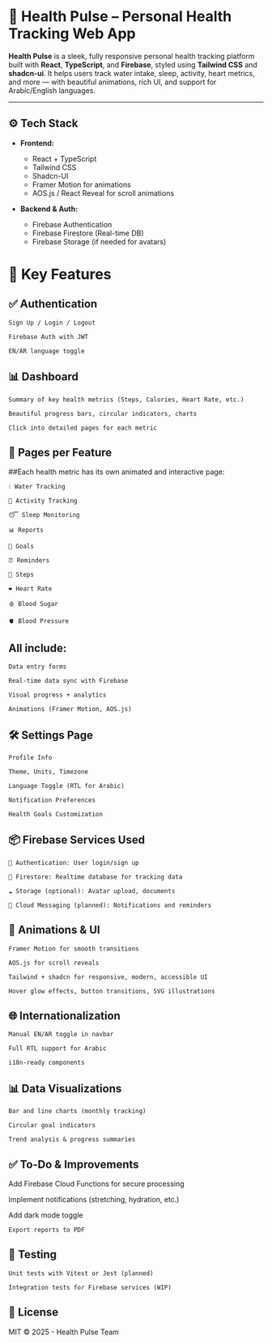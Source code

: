 # 💖 Health Pulse – Personal Health Tracking Web App

**Health Pulse** is a sleek, fully responsive personal health tracking platform built with **React**, **TypeScript**, and **Firebase**, styled using **Tailwind CSS** and **shadcn-ui**. It helps users track water intake, sleep, activity, heart metrics, and more — with beautiful animations, rich UI, and support for Arabic/English languages.

---

## ⚙️ Tech Stack

- **Frontend:**
  - React + TypeScript
  - Tailwind CSS
  - Shadcn-UI
  - Framer Motion for animations
  - AOS.js / React Reveal for scroll animations

- **Backend & Auth:**
  - Firebase Authentication
  - Firebase Firestore (Real-time DB)
  - Firebase Storage (if needed for avatars)

# 🌟 Key Features
## ✅ Authentication

    Sign Up / Login / Logout

    Firebase Auth with JWT

    EN/AR language toggle

## 📊 Dashboard

    Summary of key health metrics (Steps, Calories, Heart Rate, etc.)

    Beautiful progress bars, circular indicators, charts

    Click into detailed pages for each metric

## 📄 Pages per Feature

##Each health metric has its own animated and interactive page:

    💧 Water Tracking

    🏃 Activity Tracking

    😴 Sleep Monitoring

    📊 Reports

    🎯 Goals

    ⏰ Reminders

    👟 Steps

    ❤️ Heart Rate

    🩸 Blood Sugar

    🫀 Blood Pressure

## All include:

    Data entry forms

    Real-time data sync with Firebase

    Visual progress + analytics

    Animations (Framer Motion, AOS.js)

## 🛠️ Settings Page

    Profile Info

    Theme, Units, Timezone

    Language Toggle (RTL for Arabic)

    Notification Preferences

    Health Goals Customization

## 📦 Firebase Services Used

    🔐 Authentication: User login/sign up

    💾 Firestore: Realtime database for tracking data

    ☁️ Storage (optional): Avatar upload, documents

    🔔 Cloud Messaging (planned): Notifications and reminders

## 🧠 Animations & UI

    Framer Motion for smooth transitions

    AOS.js for scroll reveals

    Tailwind + shadcn for responsive, modern, accessible UI

    Hover glow effects, button transitions, SVG illustrations

## 🌐 Internationalization

    Manual EN/AR toggle in navbar

    Full RTL support for Arabic

    i18n-ready components

## 📊 Data Visualizations

    Bar and line charts (monthly tracking)

    Circular goal indicators

    Trend analysis & progress summaries

## ✅ To-Do & Improvements

Add Firebase Cloud Functions for secure processing

Implement notifications (stretching, hydration, etc.)

Add dark mode toggle

    Export reports to PDF

## 🧪 Testing

    Unit tests with Vitest or Jest (planned)

    Integration tests for Firebase services (WIP)

## 📄 License

MIT © 2025 - Health Pulse Team
